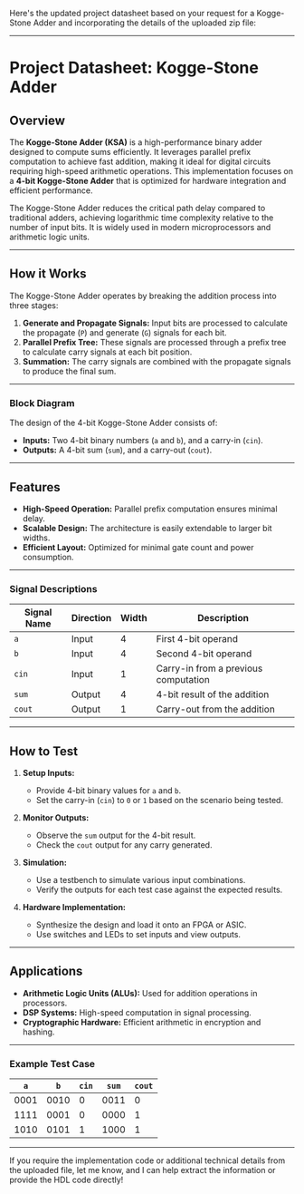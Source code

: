 Here's the updated project datasheet based on your request for a Kogge-Stone Adder and incorporating the details of the uploaded zip file:

---

# Project Datasheet: Kogge-Stone Adder

## Overview

The **Kogge-Stone Adder (KSA)** is a high-performance binary adder designed to compute sums efficiently. It leverages parallel prefix computation to achieve fast addition, making it ideal for digital circuits requiring high-speed arithmetic operations. This implementation focuses on a **4-bit Kogge-Stone Adder** that is optimized for hardware integration and efficient performance.

The Kogge-Stone Adder reduces the critical path delay compared to traditional adders, achieving logarithmic time complexity relative to the number of input bits. It is widely used in modern microprocessors and arithmetic logic units.

---

## How it Works

The Kogge-Stone Adder operates by breaking the addition process into three stages:
1. **Generate and Propagate Signals:** Input bits are processed to calculate the propagate (`P`) and generate (`G`) signals for each bit.
2. **Parallel Prefix Tree:** These signals are processed through a prefix tree to calculate carry signals at each bit position.
3. **Summation:** The carry signals are combined with the propagate signals to produce the final sum.

---

### Block Diagram

The design of the 4-bit Kogge-Stone Adder consists of:
- **Inputs:** Two 4-bit binary numbers (`a` and `b`), and a carry-in (`cin`).
- **Outputs:** A 4-bit sum (`sum`), and a carry-out (`cout`).

---

## Features

- **High-Speed Operation:** Parallel prefix computation ensures minimal delay.
- **Scalable Design:** The architecture is easily extendable to larger bit widths.
- **Efficient Layout:** Optimized for minimal gate count and power consumption.

---

### Signal Descriptions

| Signal Name | Direction | Width | Description                          |
|-------------|-----------|-------|--------------------------------------|
| `a`         | Input     | 4     | First 4-bit operand                  |
| `b`         | Input     | 4     | Second 4-bit operand                 |
| `cin`       | Input     | 1     | Carry-in from a previous computation |
| `sum`       | Output    | 4     | 4-bit result of the addition         |
| `cout`      | Output    | 1     | Carry-out from the addition          |

---

## How to Test

1. **Setup Inputs:**
   - Provide 4-bit binary values for `a` and `b`.
   - Set the carry-in (`cin`) to `0` or `1` based on the scenario being tested.

2. **Monitor Outputs:**
   - Observe the `sum` output for the 4-bit result.
   - Check the `cout` output for any carry generated.

3. **Simulation:**
   - Use a testbench to simulate various input combinations.
   - Verify the outputs for each test case against the expected results.

4. **Hardware Implementation:**
   - Synthesize the design and load it onto an FPGA or ASIC.
   - Use switches and LEDs to set inputs and view outputs.

---

## Applications

- **Arithmetic Logic Units (ALUs):** Used for addition operations in processors.
- **DSP Systems:** High-speed computation in signal processing.
- **Cryptographic Hardware:** Efficient arithmetic in encryption and hashing.

---

### Example Test Case

| `a`   | `b`   | `cin` | `sum` | `cout` |
|-------|-------|-------|-------|--------|
| 0001  | 0010  | 0     | 0011  | 0      |
| 1111  | 0001  | 0     | 0000  | 1      |
| 1010  | 0101  | 1     | 1000  | 1      |

---

If you require the implementation code or additional technical details from the uploaded file, let me know, and I can help extract the information or provide the HDL code directly!
